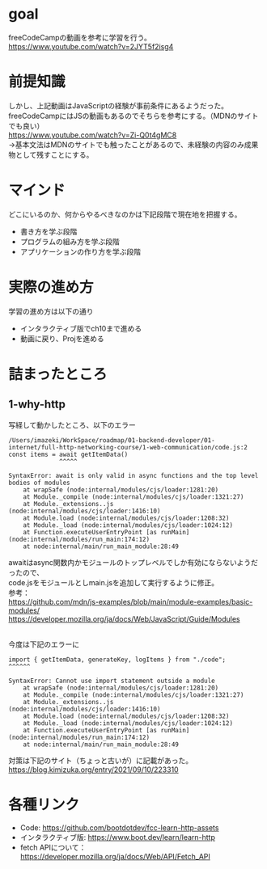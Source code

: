 # goal
freeCodeCampの動画を参考に学習を行う。<br>
https://www.youtube.com/watch?v=2JYT5f2isg4<br>

# 前提知識
しかし、上記動画はJavaScriptの経験が事前条件にあるようだった。<br>
freeCodeCampにはJSの動画もあるのでそちらを参考にする。（MDNのサイトでも良い）<br>
https://www.youtube.com/watch?v=Zi-Q0t4gMC8<br>
→基本文法はMDNのサイトでも触ったことがあるので、未経験の内容のみ成果物として残すことにする。<br>

# マインド
どこにいるのか、何からやるべきなのかは下記段階で現在地を把握する。<br>
* 書き方を学ぶ段階
* プログラムの組み方を学ぶ段階
* アプリケーションの作り方を学ぶ段階

# 実際の進め方
学習の進め方は以下の通り
* インタラクティブ版でch10まで進める
* 動画に戻り、Projを進める

# 詰まったところ
## 1-why-http
写経して動かしたところ、以下のエラー
```
/Users/imazeki/WorkSpace/roadmap/01-backend-developer/01-internet/full-http-networking-course/1-web-communication/code.js:2
const items = await getItemData()
              ^^^^^

SyntaxError: await is only valid in async functions and the top level bodies of modules
    at wrapSafe (node:internal/modules/cjs/loader:1281:20)
    at Module._compile (node:internal/modules/cjs/loader:1321:27)
    at Module._extensions..js (node:internal/modules/cjs/loader:1416:10)
    at Module.load (node:internal/modules/cjs/loader:1208:32)
    at Module._load (node:internal/modules/cjs/loader:1024:12)
    at Function.executeUserEntryPoint [as runMain] (node:internal/modules/run_main:174:12)
    at node:internal/main/run_main_module:28:49
```

awaitはasync関数内かモジュールのトップレベルでしか有効にならないようだったので、<br>
code.jsをモジュールとしmain.jsを追加して実行するように修正。<br>
参考：<br>
https://github.com/mdn/js-examples/blob/main/module-examples/basic-modules/<br>
https://developer.mozilla.org/ja/docs/Web/JavaScript/Guide/Modules<br>

<br>
今度は下記のエラーに

```
import { getItemData, generateKey, logItems } from "./code";
^^^^^^

SyntaxError: Cannot use import statement outside a module
    at wrapSafe (node:internal/modules/cjs/loader:1281:20)
    at Module._compile (node:internal/modules/cjs/loader:1321:27)
    at Module._extensions..js (node:internal/modules/cjs/loader:1416:10)
    at Module.load (node:internal/modules/cjs/loader:1208:32)
    at Module._load (node:internal/modules/cjs/loader:1024:12)
    at Function.executeUserEntryPoint [as runMain] (node:internal/modules/run_main:174:12)
    at node:internal/main/run_main_module:28:49
```

対策は下記のサイト（ちょっと古いが）に記載があった。<br>
https://blog.kimizuka.org/entry/2021/09/10/223310<br>


# 各種リンク
* Code: https://github.com/bootdotdev/fcc-learn-http-assets
* インタラクティブ版: https://www.boot.dev/learn/learn-http
* fetch APIについて：https://developer.mozilla.org/ja/docs/Web/API/Fetch_API